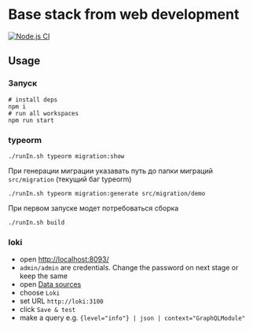 # Base stack from web development
[![Node.js CI](https://github.com/nlxi/core-back/actions/workflows/node.js.yml/badge.svg?branch=master)](https://github.com/nlxi/core-back/actions/workflows/node.js.yml)


## Usage

### Запуск
```
# install deps
npm i 
# run all workspaces
npm run start
```

### typeorm

```
./runIn.sh typeorm migration:show
```

При генерации миграции указавать путь до папки миграций `src/migration` (текущий баг typeorm)
```
./runIn.sh typeorm migration:generate src/migration/demo
```

При первом запуске модет потребоваться сборка
```
./runIn.sh build
```

### loki

- open [http://localhost:8093/](http://localhost:8093/)
- `admin/admin` are credentials. Change the password on next stage or keep the same
- open [Data sources](http://localhost:8093/datasources/new?utm_source=grafana_gettingstarted)
- choose `Loki`
- set URL `http://loki:3100`
- click `Save & test`
- make a query e.g. `{level="info"} | json | context="GraphQLModule"`
